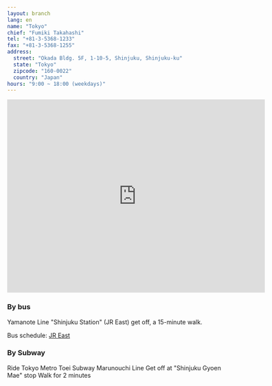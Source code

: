 ```yaml
---
layout: branch
lang: en
name: "Tokyo"
chief: "Fumiki Takahashi"
tel: "+81-3-5368-1233"
fax: "+81-3-5368-1255"
address:
  street: "Okada Bldg. 5F, 1-10-5, Shinjuku, Shinjuku-ku"
  state: "Tokyo"
  zipcode: "160-0022"
  country: "Japan"
hours: "9:00 ~ 18:00 (weekdays)"
---
```


<iframe src="https://www.google.com/maps/embed?pb=!1m14!1m8!1m3!1d6481.085525349333!2d139.713298!3d35.688259!3m2!1i1024!2i768!4f13.1!3m3!1m2!1s0x60188ce98e35e175%3A0x15b252415d8f419b!2zSmFwYW4sIOOAkjE2MC0wMDIyIFTFjWt5xY0tdG8sIFNoaW5qdWt1LWt1LCBTaGluanVrdSwgMSBDaG9tZeKIkjEwLCDlsqHnlLDjg5Pjg6s!5e0!3m2!1sen!2sjp!4v1474153729988" width="600" height="450" frameborder="0" style="border:0" allowfullscreen class="center-block"></iframe>

### By bus
Yamanote Line "Shinjuku Station" (JR East) get off, a 15-minute walk.

Bus schedule: [JR East](http://www.jreast-timetable.jp/)

### By Subway
Ride Tokyo Metro Toei Subway Marunouchi Line
Get off at "Shinjuku Gyoen Mae" stop
Walk for 2 minutes
